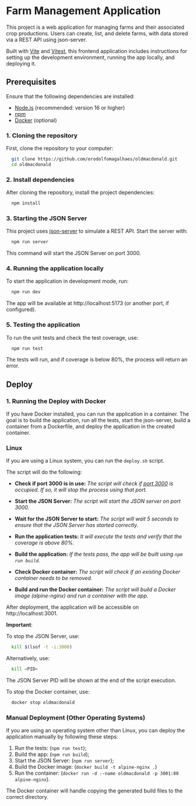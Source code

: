 # Farm Management Application

This project is a web application for managing farms and their associated crop productions. Users can create, list, and delete farms, with data stored via a REST API using json-server.

Built with [Vite](https://vitejs.dev/) and [Vitest](https://vitest.dev/), this frontend application includes instructions for setting up the development environment, running the app locally, and deploying it.


## Prerequisites
Ensure that the following dependencies are installed:

- [Node.js](https://nodejs.org/) (recommended: version 16 or higher)
- [npm](https://www.npmjs.com/)
- [Docker](https://www.docker.com/) (optional)

### 1. Cloning the repository
First, clone the repository to your computer:
```bash
  git clone https://github.com/orodolfomagalhaes/oldmacdonald.git
  cd oldmacdonald
```

### 2. Install dependencies
After cloning the repository, install the project dependencies:
```bash
  npm install
```

### 3. Starting the JSON Server
This project uses [json-server](https://www.npmjs.com/package/json-server) to simulate a REST API. Start the server with:
```bash
  npm run server
```
This command will start the JSON Server on port 3000.

### 4. Running the application locally
To start the application in development mode, run:
```bash
  npm run dev
```
The app will be available at http://localhost:5173 (or another port, if configured).



### 5. Testing the application
To run the unit tests and check the test coverage, use:
```bash
  npm run test
```
The tests will run, and if coverage is below 80%, the process will return an error.

## Deploy

### 1. Running the Deploy with Docker
If you have Docker installed, you can run the application in a container. The goal is to build the application, run all the tests, start the json-server, build a container from a Dockerfile, and deploy the application in the created container.

### Linux

If you are using a Linux system, you can run the `deploy.sh` script.

The script will do the following:

- **Check if port 3000 is in use:** *The script will check if [port 3000](http://localhost:3000) is occupied. If so, it will stop the process using that port.*

- **Start the JSON Server:** *The script will start the JSON server on port 3000.*

- **Wait for the JSON Server to start:** *The script will wait 5 seconds to ensure that the JSON Server has started correctly.*

- **Run the application tests:** *It will execute the tests and verify that the coverage is above 80%.*

- **Build the application:** *If the tests pass, the app will be built using `npm run build`.*

- **Check Docker container:** *The script will check if an existing Docker container needs to be removed.*

- **Build and run the Docker container:** *The script will build a Docker image (alpine-nginx) and run a container with the app.*

After deployment, the application will be accessible on http://localhost:3001.

**Important**: 

To stop the JSON Server, use:
```bash
  kill $(lsof -t -i:3000)
```
Alternatively, use:

```bash
  kill <PID>
```
The JSON Server PID will be shown at the end of the script execution.

To stop the Docker container, use:
```bash
  docker stop oldmacdonald
```

### Manual Deployment (Other Operating Systems)

If you are using an operating system other than Linux, you can deploy the application manually by following these steps:
1. Run the tests: (`npm run test`);
2. Build the app: (`npm run build`);
3. Start the JSON Server: (`npm run server`);
4. Build the Docker image: (`docker build -t alpine-nginx .`) 
5. Run the container: (`docker run -d --name oldmacdonald -p 3001:80 alpine-nginx`).

The Docker container will handle copying the generated build files to the correct directory.


